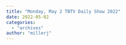 ```yaml
---
title: "Monday, May 2 TBTV Daily Show 2022"
date: 2022-05-02
categories: 
  - "archives"
author: "millerj"
---
```




